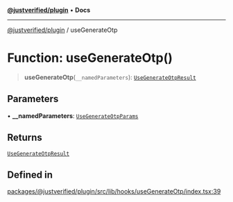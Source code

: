 [**@justverified/plugin**](../README.md) • **Docs**

***

[@justverified/plugin](../globals.md) / useGenerateOtp

# Function: useGenerateOtp()

> **useGenerateOtp**(`__namedParameters`): [`UseGenerateOtpResult`](../interfaces/UseGenerateOtpResult.md)

## Parameters

• **\_\_namedParameters**: [`UseGenerateOtpParams`](../interfaces/UseGenerateOtpParams.md)

## Returns

[`UseGenerateOtpResult`](../interfaces/UseGenerateOtpResult.md)

## Defined in

[packages/@justverified/plugin/src/lib/hooks/useGenerateOtp/index.tsx:39](https://github.com/JustaName-id/JustaName-sdk/blob/dc845c10af242e3ca87d95ef392516ac0bfa8b95/packages/@justverified/plugin/src/lib/hooks/useGenerateOtp/index.tsx#L39)
